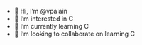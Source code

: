 - 👋 Hi, I’m @vpalain
- 👀 I’m interested in C
- 🌱 I’m currently learning C
- 💞️ I’m looking to collaborate on learning C

<!---
DigitusFatum/DigitusFatum is a ✨ special ✨ repository because its `README.md` (this file) appears on your GitHub profile.
You can click the Preview link to take a look at your changes.
--->
